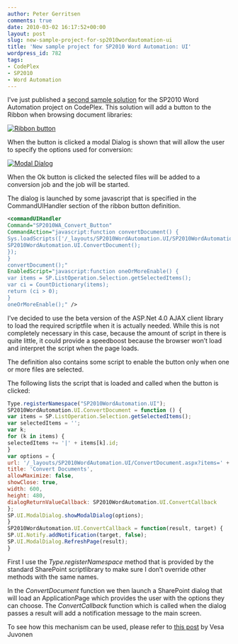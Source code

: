 ```yaml
---
author: Peter Gerritsen
comments: true
date: 2010-03-02 16:17:52+00:00
layout: post
slug: new-sample-project-for-sp2010wordautomation-ui
title: 'New sample project for SP2010 Word Automation: UI'
wordpress_id: 782
tags:
- CodePlex
- SP2010
- Word Automation
---
```


I’ve just published a [second sample solution](http://sp2010wordautomation.codeplex.com/releases/view/41267) for the SP2010 Word Automation project on CodePlex. This solution will add a button to the Ribbon when browsing document libraries:

[![Ribbon button](/images/oldimage_thumb10.png)](/images/oldimage9.png)

When the button is clicked a modal Dialog is shown that will allow the user to specify the options used for conversion:

[![Modal Dialog](/images/oldimage_thumb11.png)](/images/oldimage10.png)

When the Ok button is clicked the selected files will be added to a conversion job and the job will be started.

The dialog is launched by some javascript that is specified in the CommandUIHandler section of the ribbon button definition.

```xml
<commandUIHandler
Command="SP2010WA_Convert_Button"
CommandAction="javascript:function convertDocument() {
Sys.loadScripts(['/_layouts/SP2010WordAutomation.UI/SP2010WordAutomation.UI.js'], function() {
SP2010WordAutomation.UI.ConvertDocument();
});
}
convertDocument();"
EnabledScript="javascript:function oneOrMoreEnable() {
var items = SP.ListOperation.Selection.getSelectedItems();
var ci = CountDictionary(items);
return (ci > 0);
}
oneOrMoreEnable();" />
```

I’ve decided to use the beta version of the ASP.Net 4.0 AJAX client library to load the required scriptfile when it is actually needed. While this is not completely necessary in this case, because the amount of script in there is quite little, it could provide a speedboost because the browser won’t load and interpret the script when the page loads.

The definition also contains some script to enable the button only when one or more files are selected.

The following lists the script that is loaded and called when the button is clicked:

```javascript
Type.registerNamespace("SP2010WordAutomation.UI");
SP2010WordAutomation.UI.ConvertDocument = function () {
var items = SP.ListOperation.Selection.getSelectedItems();
var selectedItems = '';
var k;
for (k in items) {
selectedItems += '|' + items[k].id;
}
var options = {
url: '/_layouts/SP2010WordAutomation.UI/ConvertDocument.aspx?items=' + selectedItems + '&source;=' + SP.ListOperation.Selection.getSelectedList(),
title: 'Convert Documents',
allowMaximize: false,
showClose: true,
width: 600,
height: 480,
dialogReturnValueCallback: SP2010WordAutomation.UI.ConvertCallback
};
SP.UI.ModalDialog.showModalDialog(options);
}
SP2010WordAutomation.UI.ConvertCallback = function(result, target) {
SP.UI.Notify.addNotification(target, false);
SP.UI.ModalDialog.RefreshPage(result);
}
```

First I use the _Type.registerNamespace_ method that is provided by the standard SharePoint scriptlibrary to make sure I don’t override other methods with the same names.

In the _ConvertDocument_ function we then launch a SharePoint dialog that will load an ApplicationPage which provides the user with the options they can choose. The _ConvertCallback_ function which is called when the dialog passes a result will add a notification message to the main screen.

To see how this mechanism can be used, please refer to [this post](http://blogs.msdn.com/vesku/archive/2010/02/25/how-to-sharepoint-2010-js-client-object-model-and-ui-advancements.aspx) by Vesa Juvonen
